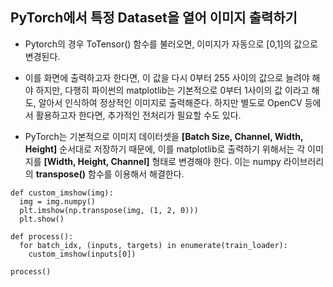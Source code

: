 ## PyTorch에서 특정 Dataset을 열어 이미지 출력하기

- Pytorch의 경우 ToTensor() 함수를 불러오면, 이미지가 자동으로 [0,1]의 값으로 변경된다. 
- 이를 화면에 출력하고자 한다면, 이 값을 다시 0부터 255 사이의 값으로 늘려야 해야 하지만, 다행히 파이썬의 matplotlib는 기본적으로 0부터 1사이의 값
이라고 해도, 알아서 인식하여 정상적인 이미지로 출력해준다. 하지만 별도로 OpenCV 등에서 활용하고자 한다면, 추가적인 전처리가 필요할 수도 있다.

- PyTorch는 기본적으로 이미지 데이터셋을 **[Batch Size, Channel, Width, Height]** 순서대로 저장하기 때문에, 이를 matplotlib로 출력하기 위해서는 각 이미지를 
**[Width, Height, Channel]** 형태로 변경해야 한다. 이는 numpy 라이브러리의 **transpose()** 함수를 이용해서 해결한다.

```
def custom_imshow(img): 
  img = img.numpy() 
  plt.imshow(np.transpose(img, (1, 2, 0))) 
  plt.show()
  
def process(): 
  for batch_idx, (inputs, targets) in enumerate(train_loader): 
    custom_imshow(inputs[0]) 
   
process()
```
